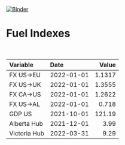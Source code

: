 [![Binder](https://mybinder.org/badge_logo.svg)](https://mybinder.org/v2/gh/AyrtonB/Global-Gas-Prices/master)

# Fuel Indexes

<br>

| Variable     | Date       |    Value |
|:-------------|:-----------|---------:|
| FX US->EU    | 2022-01-01 |   1.1317 |
| FX US->UK    | 2022-01-01 |   1.3555 |
| FX CA->US    | 2022-01-01 |   1.2622 |
| FX US->AL    | 2022-01-01 |   0.718  |
| GDP US       | 2021-10-01 | 121.19   |
| Alberta Hub  | 2021-12-01 |   3.99   |
| Victoria Hub | 2022-03-31 |   9.29   |